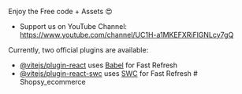 Enjoy the Free code + Assets 😍

  - Support us on YouTube Channel: https://www.youtube.com/channel/UC1H-a1MKEFXRiFlGNLcy7gQ


Currently, two official plugins are available:

- [@vitejs/plugin-react](https://github.com/vitejs/vite-plugin-react/blob/main/packages/plugin-react/README.md) uses [Babel](https://babeljs.io/) for Fast Refresh
- [@vitejs/plugin-react-swc](https://github.com/vitejs/vite-plugin-react-swc) uses [SWC](https://swc.rs/) for Fast Refresh
#   S h o p s y _ e c o m m e r c e  
 